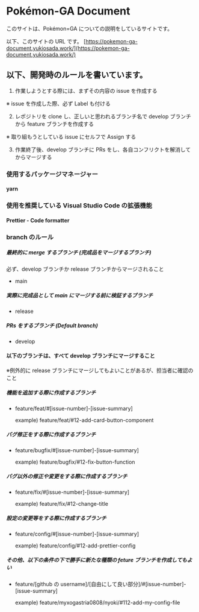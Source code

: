 # Pokémon-GA Document

このサイトは、Pokémon=GA についての説明をしているサイトです。

以下、このサイトの URL です。
[https://pokemon-ga-document.yukiosada.work/](https://pokemon-ga-document.yukiosada.work/)

## 以下、開発時のルールを書いています。

1. 作業しようとする際には、まずその内容の issue を作成する

※ issue を作成した際、必ず Label も付ける

2. レポジトリを clone し、正しいと思われるブランチ名で develop ブランチから feature ブランチを作成する

※ 取り組もうとしている issue にセルフで Assign する

3. 作業終了後、develop ブランチに PRs をし、各自コンフリクトを解消してからマージする

### 使用するパッケージマネージャー

#### yarn

### 使用を推奨している Visual Studio Code の拡張機能

#### Prettier - Code formatter

### branch のルール

##### 最終的に merge するブランチ (完成品をマージするブランチ)

必ず、develop ブランチか release ブランチからマージされること

-   main

##### 実際に完成品として main にマージする前に検証するブランチ

-   release

##### PRs をするブランチ (Default branch)

-   develop

#### 以下のブランチは、すべて develop ブランチにマージすること

※例外的に release ブランチにマージしてもよいことがあるが、担当者に確認のこと

##### 機能を追加する際に作成するブランチ

-   feature/feat/#[issue-number]-[issue-summary]

    example) feature/feat/#12-add-card-button-component

##### バグ修正をする際に作成するブランチ

-   feature/bugfix/#[issue-number]-[issue-summary]

    example) feature/bugfix/#12-fix-button-function

##### バグ以外の修正や変更をする際に作成するブランチ

-   feature/fix/#[issue-number]-[issue-summary]

    example) feature/fix/#12-change-title

##### 設定の変更等をする際に作成するブランチ

-   feature/config/#[issue-number]-[issue-summary]

    example) feature/config/#12-add-prettier-config

##### その他、以下の条件の下で勝手に新たな種類の feture ブランチを作成してもよい

-   feature/[github の username]/[自由にして良い部分]/#[issue-number]-[issue-summary]

    example) feature/myxogastria0808/nyoki/#112-add-my-config-file
